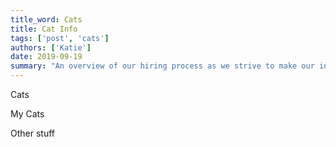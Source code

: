 ```yaml
---
title_word: Cats
title: Cat Info
tags: ['post', 'cats']
authors: ['Katie']
date: 2019-09-19
summary: "An overview of our hiring process as we strive to make our interviewing process as open, fair, and inclusive as we can"
---
```


Cats

My Cats

Other stuff
